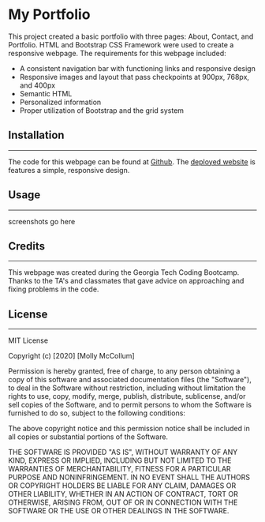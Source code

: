 # My Portfolio 
This project created a basic portfolio with three pages: About, Contact, and Portfolio. HTML and Bootstrap CSS Framework were used to create a responsive webpage. The requirements for this webpage included:
   
   - A consistent navigation bar with functioning links and responsive design 
   - Responsive images and layout that pass checkpoints at 900px, 768px, and 400px 
   - Semantic HTML
   - Personalized information
   - Proper utilization of Bootstrap and the grid system
   

## Installation

---
The code for this webpage can be found at [Github](https://github.com/mollymccollumwx/my-portfolio). The [deployed website](https://mollymccollumwx.github.io/my-portfolio/) is features a simple, responsive design. 

## Usage

---
screenshots go here

## Credits

---
This webpage was created during the Georgia Tech Coding Bootcamp. Thanks to the TA's and classmates that gave advice on approaching and fixing problems in the code. 

## License 

---
MIT License

Copyright (c) [2020] [Molly McCollum]

Permission is hereby granted, free of charge, to any person obtaining a copy
of this software and associated documentation files (the "Software"), to deal
in the Software without restriction, including without limitation the rights
to use, copy, modify, merge, publish, distribute, sublicense, and/or sell
copies of the Software, and to permit persons to whom the Software is
furnished to do so, subject to the following conditions:

The above copyright notice and this permission notice shall be included in all
copies or substantial portions of the Software.

THE SOFTWARE IS PROVIDED "AS IS", WITHOUT WARRANTY OF ANY KIND, EXPRESS OR
IMPLIED, INCLUDING BUT NOT LIMITED TO THE WARRANTIES OF MERCHANTABILITY,
FITNESS FOR A PARTICULAR PURPOSE AND NONINFRINGEMENT. IN NO EVENT SHALL THE
AUTHORS OR COPYRIGHT HOLDERS BE LIABLE FOR ANY CLAIM, DAMAGES OR OTHER
LIABILITY, WHETHER IN AN ACTION OF CONTRACT, TORT OR OTHERWISE, ARISING FROM,
OUT OF OR IN CONNECTION WITH THE SOFTWARE OR THE USE OR OTHER DEALINGS IN THE
SOFTWARE.